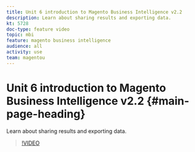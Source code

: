 ```yaml
---
title: Unit 6 introduction to Magento Business Intelligence v2.2
description: Learn about sharing results and exporting data.
kt: 5728
doc-type: feature video
topic: mbi
feature: magento business intelligence
audience: all
activity: use
team: magentou
---
```


# Unit 6 introduction to Magento Business Intelligence v2.2 {#main-page-heading}

Learn about sharing results and exporting data.

>[!VIDEO](https://video.tv.adobe.com/v/35983?quality=12&learn=on)